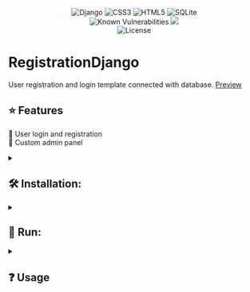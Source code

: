 <div align="center">

![Django](https://img.shields.io/badge/django-%23092E20.svg?style=for-the-badge&logo=django&logoColor=white)
![CSS3](https://img.shields.io/badge/css3-%231572B6.svg?style=for-the-badge&logo=css3&logoColor=white)
![HTML5](https://img.shields.io/badge/html5-%23E34F26.svg?style=for-the-badge&logo=html5&logoColor=white)
![SQLite](https://img.shields.io/badge/sqlite-%2307405e.svg?style=for-the-badge&logo=sqlite&logoColor=white)\
![Known Vulnerabilities](https://snyk.io/test/github/Szymcode/RegistrationDjango/badge.svg)
<a href="https://codeclimate.com/github/SzymCode/RegistrationDjango/maintainability"><img src="https://api.codeclimate.com/v1/badges/b887d06224248249c5eb/maintainability" /></a>\
![License](https://img.shields.io/badge/license-MIT-blue)
</div>



# RegistrationDjango

User registration and login template connected with database. [Preview](https://registration-django.herokuapp.com)
## ⭐ Features 

🔹 User login and registration </br>
🔹 Custom admin panel </br>



<details><summary> <h2>  🛠️ Installation:  </summary>

• First make sure u have installed latest versions of [Python, Django](https://www.geeksforgeeks.org/django-introduction-and-installation/).

• Clone this repository or download latest release.

• Install modules from requirements.txt in **RegistrationDjango** directory.

```bash
pip install -r requirements.txt
```

### **Make sure u have installed all modules!**

• Change SECRET_KEY in **RegistrationDjango** settings or create .env file with following data:

```bash
SECRET_KEY = 'example_secret_key'
```

• Create or update existing database in **RegistrationDjango** directory:

```bash
python manage.py migrate
```

</details> 



<details><summary> <h2>  🚀 Run:  </summary>

• **RegistrationDjango** directory:

```bash
python manage.py runserver
```

</details>



<details><summary> <h2> ❓ Usage  </summary>

• **localhost:8000** - RegistrationDjango main page

• **localhost:8000/login** & **/register** - Django login and registration

• **localhost:8000/admin** - Django admin panel

</details>  